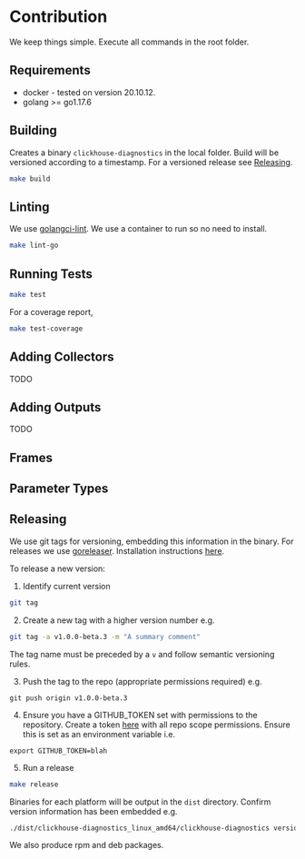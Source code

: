 # Contribution

We keep things simple. Execute all commands in the root folder.

## Requirements

- docker - tested on version 20.10.12.
- golang >= go1.17.6

## Building

Creates a binary `clickhouse-diagnostics` in the local folder. Build will be versioned according to a timestamp. For a versioned release see [Releasing](#releasing).

```bash
make build
```

## Linting

We use [golangci-lint](https://golangci-lint.run/). We use a container to run so no need to install.

```bash
make lint-go
```

## Running Tests

```bash
make test
```

For a coverage report,

```bash
make test-coverage
```

## Adding Collectors

TODO


## Adding Outputs

TODO

## Frames

## Parameter Types


## Releasing

We use git tags for versioning, embedding this information in the binary. For releases we use [goreleaser](https://goreleaser.com). Installation instructions [here](https://goreleaser.com/install/).

To release a new version:

1. Identify current version

```bash
git tag
```

2. Create a new tag with a higher version number e.g.

```bash
git tag -a v1.0.0-beta.3 -m "A summary comment"
```

The tag name must be preceded by a `v` and follow semantic versioning rules.

3. Push the tag to the repo (appropriate permissions required) e.g.

`git push origin v1.0.0-beta.3`

4. Ensure you have a GITHUB_TOKEN set with permissions to the repository. Create a token [here](https://github.com/settings/tokens/new) with all repo scope permissions. Ensure this is set as an environment variable i.e.

`export GITHUB_TOKEN=blah`

5. Run a release

```bash
make release
```

Binaries for each platform will be output in the `dist` directory. Confirm version information has been embedded e.g.

```bash
./dist/clickhouse-diagnostics_linux_amd64/clickhouse-diagnostics version
```

We also produce rpm and deb packages.